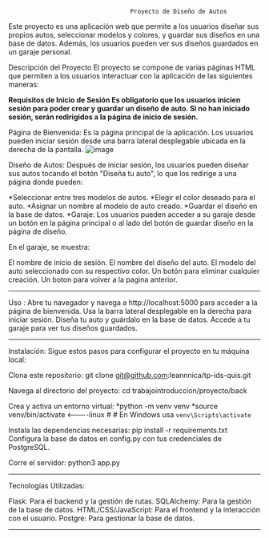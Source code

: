                                       Proyecto de Diseño de Autos
                                      
Este proyecto es una aplicación web que permite a los usuarios diseñar sus propios autos, seleccionar modelos y colores, y guardar sus diseños en una base de datos. Además, los usuarios pueden ver sus diseños guardados en un garaje personal.

Descripción del Proyecto
El proyecto se compone de varias páginas HTML que permiten a los usuarios interactuar con la aplicación de las siguientes maneras:

**Requisitos de Inicio de Sesión
Es obligatorio que los usuarios inicien sesión para poder crear y guardar un diseño de auto. Si no han iniciado sesión, serán redirigidos a la página de inicio de sesión.**

Página de Bienvenida: Es la página principal de la aplicación. Los usuarios pueden iniciar sesión desde una barra lateral desplegable ubicada en la derecha de la pantalla.
![image](https://github.com/user-attachments/assets/52d2d270-2554-48bd-8327-0553592b6e5f)


Diseño de Autos: Después de iniciar sesión, los usuarios pueden diseñar sus autos tocando el botón "Diseña tu auto", lo que los redirige a una página donde pueden:

*Seleccionar entre tres modelos de autos.
*Elegir el color deseado para el auto.
*Asignar un nombre al modelo de auto creado.
*Guardar el diseño en la base de datos.
*Garaje: Los usuarios pueden acceder a su garaje desde un botón en la página principal o al lado del botón de guardar diseño en la    página de diseño. 

En el garaje, se muestra:

El nombre de inicio de sesión.
El nombre del diseño del auto.
El modelo del auto seleccionado con su respectivo color.
Un botón para eliminar cualquier creación.
Un boton para volver a la pagina anterior.

-----------------------------------------------------------------------------------------------------------------------------------------

Uso : 
Abre tu navegador y navega a http://localhost:5000 para acceder a la página de bienvenida.
Usa la barra lateral desplegable en la derecha para iniciar sesión.
Diseña tu auto y guárdalo en la base de datos.
Accede a tu garaje para ver tus diseños guardados.

-----------------------------------------------------------------------------------------------------------------------------------------

Instalación:
Sigue estos pasos para configurar el proyecto en tu máquina local:

Clona este repositorio: git clone git@github.com:leannnica/tp-ids-quis.git

Navega al directorio del proyecto: cd trabajointroduccion/proyecto/back

Crea y activa un entorno virtual:
*python -m venv venv
*source venv/bin/activate <----linux #  # En Windows usa `venv\Scripts\activate`


Instala las dependencias necesarias:
pip install -r requirements.txt
Configura la base de datos en config.py con tus credenciales de PostgreSQL.

Corre el servidor: python3 app.py

-----------------------------------------------------------------------------------------------------------------------------------------

Tecnologías Utilizadas:

Flask: Para el backend y la gestión de rutas.
SQLAlchemy: Para la gestión de la base de datos.
HTML/CSS/JavaScript: Para el frontend y la interacción con el usuario.
Postgre: Para gestionar la base de datos.

-----------------------------------------------------------------------------------------------------------------------------------------
